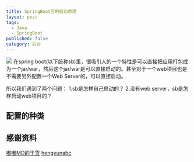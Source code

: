 ```yaml
---
title: SpringBoot应用启动原理
layout: post
tags:
  - Java
  - SpringBoot
published: false
category: 后台
---
```

[![](http://7xkmea.com1.z0.glb.clouddn.com/githubio/SpringBoot%E5%BA%94%E7%94%A8%E5%90%AF%E5%8A%A8%E5%8E%9F%E7%90%86-1.jpg)](http://7xkmea.com1.z0.glb.clouddn.com/githubio/SpringBoot%E5%BA%94%E7%94%A8%E5%90%AF%E5%8A%A8%E5%8E%9F%E7%90%86-1.jpg)
在spring boot(以下统称sb)里，很吸引人的一个特性是可以直接把应用打包成为一个jar/war，然后这个jar/war是可以直接启动的。甚至对于一个web项目也是不需要另外配置一个Web Server的，可以直接启动。

所以我们遇到了两个问题：
1.sb是怎样自己启动的？
2.没有web server，sb是怎样启动web项目的？

## 配置的种类

## 感谢资料
[嘟嘟MD的干货](http://www.cnblogs.com/zheting/category/966890.html "嘟嘟MD的干货")
[hengyunabc](http://blog.csdn.net/hengyunabc/article/details/50120001 "hengyunabc")